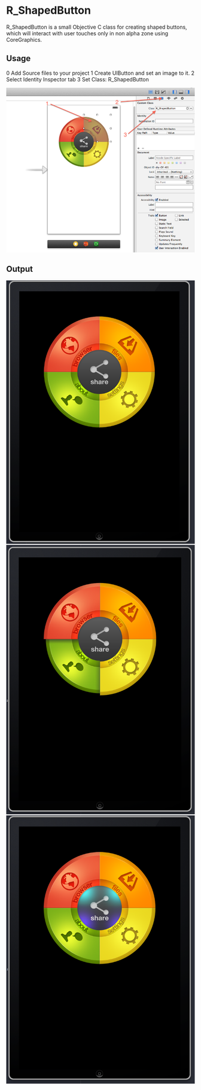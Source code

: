 R_ShapedButton
=========

R_ShapedButton is a small Objective C class for creating shaped buttons, which will interact with user touches only in non alpha zone using CoreGraphics.

Usage
-------------

0 Add Source files to your project
1 Create UIButton and set an image to it.
2 Select Identity Inspector tab
3 Set Class: R_ShapedButton

![ScreenShot](https://github.com/RocKK-MD/R_ShapedButton/blob/master/Screens/Screen%20Shot%202014-02-03%20at%206.24.04%20PM.png?raw=true{url})

Output
-------------
![ScreenShot](https://github.com/RocKK-MD/R_ShapedButton/blob/master/Screens/Screen%20Shot%202014-02-03%20at%206.21.40%20PM.png?raw=true{url})
![ScreenShot](https://github.com/RocKK-MD/R_ShapedButton/blob/master/Screens/Screen%20Shot%202014-02-03%20at%206.21.18%20PM.png?raw=true{url})
![ScreenShot](https://github.com/RocKK-MD/R_ShapedButton/blob/master/Screens/Screen%20Shot%202014-02-03%20at%206.21.25%20PM.png?raw=true{url})
